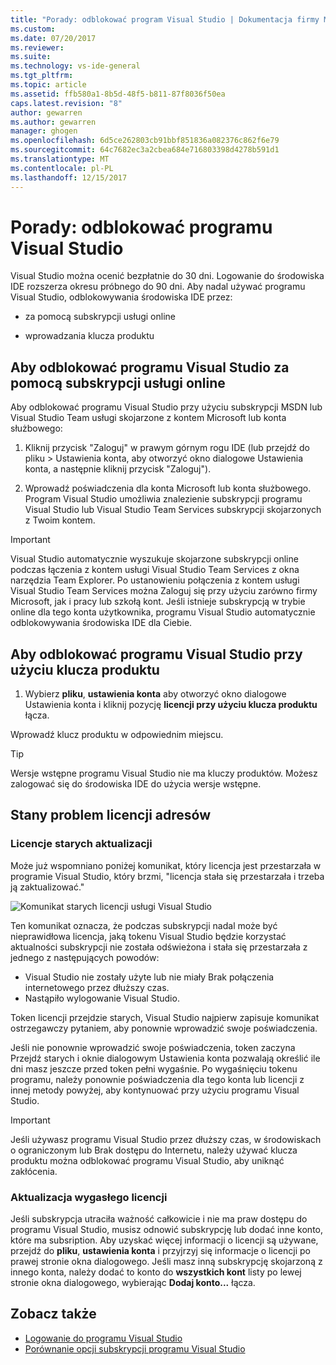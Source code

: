 ```yaml
---
title: "Porady: odblokować program Visual Studio | Dokumentacja firmy Microsoft"
ms.custom: 
ms.date: 07/20/2017
ms.reviewer: 
ms.suite: 
ms.technology: vs-ide-general
ms.tgt_pltfrm: 
ms.topic: article
ms.assetid: ffb580a1-8b5d-48f5-b811-87f8036f50ea
caps.latest.revision: "8"
author: gewarren
ms.author: gewarren
manager: ghogen
ms.openlocfilehash: 6d5ce262803cb91bbf851836a082376c862f6e79
ms.sourcegitcommit: 64c7682ec3a2cbea684e716803398d4278b591d1
ms.translationtype: MT
ms.contentlocale: pl-PL
ms.lasthandoff: 12/15/2017
---
```

# <a name="how-to-unlock-visual-studio"></a>Porady: odblokować programu Visual Studio

Visual Studio można ocenić bezpłatnie do 30 dni. Logowanie do środowiska IDE rozszerza okresu próbnego do 90 dni. Aby nadal używać programu Visual Studio, odblokowywania środowiska IDE przez:

- za pomocą subskrypcji usługi online

- wprowadzania klucza produktu

## <a name="to-unlock-visual-studio-using-an-online-subscription"></a>Aby odblokować programu Visual Studio za pomocą subskrypcji usługi online

Aby odblokować programu Visual Studio przy użyciu subskrypcji MSDN lub Visual Studio Team usługi skojarzone z kontem Microsoft lub konta służbowego:

1. Kliknij przycisk "Zaloguj" w prawym górnym rogu IDE (lub przejdź do pliku > Ustawienia konta, aby otworzyć okno dialogowe Ustawienia konta, a następnie kliknij przycisk "Zaloguj").

1. Wprowadź poświadczenia dla konta Microsoft lub konta służbowego. Program Visual Studio umożliwia znalezienie subskrypcji programu Visual Studio lub Visual Studio Team Services subskrypcji skojarzonych z Twoim kontem.

> [!IMPORTANT]
> Visual Studio automatycznie wyszukuje skojarzone subskrypcji online podczas łączenia z kontem usługi Visual Studio Team Services z okna narzędzia Team Explorer. Po ustanowieniu połączenia z kontem usługi Visual Studio Team Services można Zaloguj się przy użyciu zarówno firmy Microsoft, jak i pracy lub szkołą kont. Jeśli istnieje subskrypcją w trybie online dla tego konta użytkownika, programu Visual Studio automatycznie odblokowywania środowiska IDE dla Ciebie.

## <a name="to-unlock-visual-studio-with-a-product-key"></a>Aby odblokować programu Visual Studio przy użyciu klucza produktu

1. Wybierz **pliku**, **ustawienia konta** aby otworzyć okno dialogowe Ustawienia konta i kliknij pozycję **licencji przy użyciu klucza produktu** łącza.

Wprowadź klucz produktu w odpowiednim miejscu.

> [!TIP]
> Wersje wstępne programu Visual Studio nie ma kluczy produktów. Możesz zalogować się do środowiska IDE do użycia wersje wstępne.

## <a name="address-license-problem-states"></a>Stany problem licencji adresów

### <a name="update-stale-licenses"></a>Licencje starych aktualizacji

 Może już wspomniano poniżej komunikat, który licencja jest przestarzała w programie Visual Studio, który brzmi, "licencja stała się przestarzała i trzeba ją zaktualizować."

 ![Komunikat starych licencji usługi Visual Studio](../ide/media/vs2017_stale-license.png)

 Ten komunikat oznacza, że podczas subskrypcji nadal może być nieprawidłowa licencja, jaką tokenu Visual Studio będzie korzystać aktualności subskrypcji nie została odświeżona i stała się przestarzała z jednego z następujących powodów:

- Visual Studio nie zostały użyte lub nie miały Brak połączenia internetowego przez dłuższy czas.
- Nastąpiło wylogowanie Visual Studio.

Token licencji przejdzie starych, Visual Studio najpierw zapisuje komunikat ostrzegawczy pytaniem, aby ponownie wprowadzić swoje poświadczenia.

Jeśli nie ponownie wprowadzić swoje poświadczenia, token zaczyna Przejdź starych i oknie dialogowym Ustawienia konta pozwalają określić ile dni masz jeszcze przed token pełni wygaśnie. Po wygaśnięciu tokenu programu, należy ponownie poświadczenia dla tego konta lub licencji z innej metody powyżej, aby kontynuować przy użyciu programu Visual Studio.

> [!Important]
> Jeśli używasz programu Visual Studio przez dłuższy czas, w środowiskach o ograniczonym lub Brak dostępu do Internetu, należy używać klucza produktu można odblokować programu Visual Studio, aby uniknąć zakłócenia.

### <a name="update-expired-licenses"></a>Aktualizacja wygasłego licencji

 Jeśli subskrypcja utraciła ważność całkowicie i nie ma praw dostępu do programu Visual Studio, musisz odnowić subskrypcję lub dodać inne konto, które ma subsription. Aby uzyskać więcej informacji o licencji są używane, przejdź do **pliku**, **ustawienia konta** i przyjrzyj się informacje o licencji po prawej stronie okna dialogowego. Jeśli masz inną subskrypcję skojarzoną z innego konta, należy dodać to konto do **wszystkich kont** listy po lewej stronie okna dialogowego, wybierając **Dodaj konto...**  łącza.

## <a name="see-also"></a>Zobacz także

* [Logowanie do programu Visual Studio](../ide/signing-in-to-visual-studio.md)
* [Porównanie opcji subskrypcji programu Visual Studio](/subscriptions/compare-subscriptions.md)  
